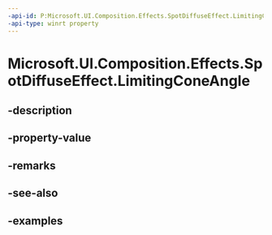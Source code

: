 ```yaml
---
-api-id: P:Microsoft.UI.Composition.Effects.SpotDiffuseEffect.LimitingConeAngle
-api-type: winrt property
---
```


<!-- Property syntax.
public float LimitingConeAngle { get;  set; }
-->

# Microsoft.UI.Composition.Effects.SpotDiffuseEffect.LimitingConeAngle

## -description

## -property-value

## -remarks

## -see-also

## -examples

